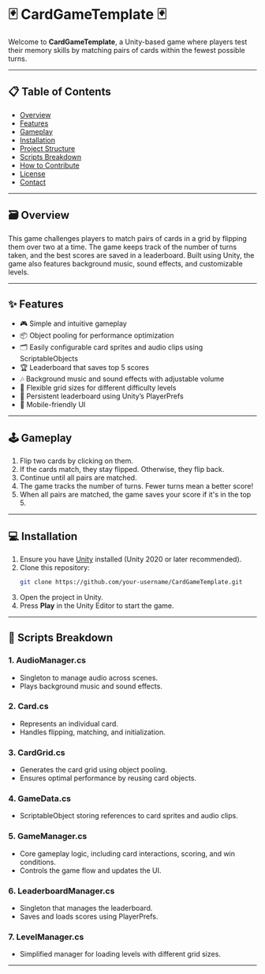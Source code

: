 # 🃏 **CardGameTemplate** 🃏

Welcome to **CardGameTemplate**, a Unity-based game where players test their memory skills by matching pairs of cards within the fewest possible turns.

---

## 📋 **Table of Contents**
- [Overview](#overview)
- [Features](#features)
- [Gameplay](#gameplay)
- [Installation](#installation)
- [Project Structure](#project-structure)
- [Scripts Breakdown](#scripts-breakdown)
- [How to Contribute](#how-to-contribute)
- [License](#license)
- [Contact](#contact)

---

## 🗃️ **Overview**
This game challenges players to match pairs of cards in a grid by flipping them over two at a time. The game keeps track of the number of turns taken, and the best scores are saved in a leaderboard. Built using Unity, the game also features background music, sound effects, and customizable levels.

---

## ✨ **Features**
- 🎮 Simple and intuitive gameplay
- 📦 Object pooling for performance optimization
- 🗂️ Easily configurable card sprites and audio clips using ScriptableObjects
- 🏆 Leaderboard that saves top 5 scores
- 🎶 Background music and sound effects with adjustable volume
- 🧩 Flexible grid sizes for different difficulty levels
- 💾 Persistent leaderboard using Unity’s PlayerPrefs
- 📱 Mobile-friendly UI

---

## 🕹️ **Gameplay**
1. Flip two cards by clicking on them.
2. If the cards match, they stay flipped. Otherwise, they flip back.
3. Continue until all pairs are matched.
4. The game tracks the number of turns. Fewer turns mean a better score!
5. When all pairs are matched, the game saves your score if it's in the top 5.

---

## 💻 **Installation**
1. Ensure you have [Unity](https://unity.com/) installed (Unity 2020 or later recommended).
2. Clone this repository:
    ```bash
    git clone https://github.com/your-username/CardGameTemplate.git
    ```
3. Open the project in Unity.
4. Press **Play** in the Unity Editor to start the game.

---

## 🧩 **Scripts Breakdown**
### 1. **AudioManager.cs**
- Singleton to manage audio across scenes.
- Plays background music and sound effects.

### 2. **Card.cs**
- Represents an individual card.
- Handles flipping, matching, and initialization.

### 3. **CardGrid.cs**
- Generates the card grid using object pooling.
- Ensures optimal performance by reusing card objects.

### 4. **GameData.cs**
- ScriptableObject storing references to card sprites and audio clips.

### 5. **GameManager.cs**
- Core gameplay logic, including card interactions, scoring, and win conditions.
- Controls the game flow and updates the UI.

### 6. **LeaderboardManager.cs**
- Singleton that manages the leaderboard.
- Saves and loads scores using PlayerPrefs.

### 7. **LevelManager.cs**
- Simplified manager for loading levels with different grid sizes.

---